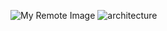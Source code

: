![My Remote Image](https://upload.wikimedia.org/wikipedia/commons/9/98/ResNet50.png)
![architecture](https://github.com/pksi/pyTorch_DL_models/assets/40775919/f1fd688e-663a-4a13-a41a-5b01e567352e)
